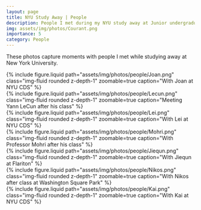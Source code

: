 ```yaml
---
layout: page
title: NYU Study Away | People
description: People I met during my NYU study away at Junior undergraduate year
img: assets/img/photos/Courant.png
importance: 5
category: People
---
```


These photos capture moments with people I met while studying away at New York University.

<div class="row mt-3">
  <div class="col-sm-4">
    {% include figure.liquid
      path="assets/img/photos/people/Joan.png"
      class="img-fluid rounded z-depth-1"
      zoomable=true
      caption="With Joan at NYU CDS"
    %}
  </div>
  <div class="col-sm-4">
    {% include figure.liquid
      path="assets/img/photos/people/Lecun.png"
      class="img-fluid rounded z-depth-1"
      zoomable=true
      caption="Meeting Yann LeCun after his class"
    %}
  </div>
  <div class="col-sm-4">
    {% include figure.liquid
      path="assets/img/photos/people/Lei.png"
      class="img-fluid rounded z-depth-1"
      zoomable=true
      caption="With Lei at NYU CDS"
    %}
  </div>
</div>

<div class="row mt-3">
  <div class="col-sm-4">
    {% include figure.liquid
      path="assets/img/photos/people/Mohri.png"
      class="img-fluid rounded z-depth-1"
      zoomable=true
      caption="With Professor Mohri after his class"
    %}
  </div>
  <div class="col-sm-4">
    {% include figure.liquid
      path="assets/img/photos/people/Jiequn.png"
      class="img-fluid rounded z-depth-1"
      zoomable=true
      caption="With Jiequn at Flariton"
    %}
  </div>
  <div class="col-sm-4">
    {% include figure.liquid
      path="assets/img/photos/people/Nikos.png"
      class="img-fluid rounded z-depth-1"
      zoomable=true
      caption="With Nikos after class at Washington Square Park"
    %}
  </div>
</div>

<div class="row mt-3">
  <div class="col-sm-4">
    {% include figure.liquid
      path="assets/img/photos/people/Kai.png"
      class="img-fluid rounded z-depth-1"
      zoomable=true
      caption="With Kai at NYU CDS"
    %}
  </div>
</div>
